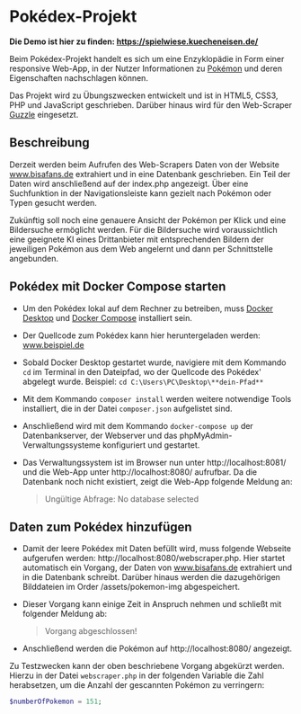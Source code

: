 # Pokédex-Projekt

**Die Demo ist hier zu finden: https://spielwiese.kuecheneisen.de/**

Beim Pokédex-Projekt handelt es sich um eine Enzyklopädie in Form einer responsive Web-App, in der Nutzer Informationen zu [Pokémon](https://www.youtube.com/watch?v=s2119-wrJo0) und deren Eigenschaften nachschlagen können.

Das Projekt wird zu Übungszwecken entwickelt und ist in HTML5, CSS3, PHP und JavaScript geschrieben. Darüber hinaus wird für den Web-Scraper [Guzzle](https://docs.guzzlephp.org/en/stable/) eingesetzt.

## Beschreibung

Derzeit werden beim Aufrufen des Web-Scrapers Daten von der Website www.bisafans.de extrahiert und in eine Datenbank geschrieben.
Ein Teil der Daten wird anschließend auf der index.php angezeigt. Über eine Suchfunktion in der Navigationsleiste kann gezielt nach Pokémon oder Typen gesucht werden.

Zukünftig soll noch eine genauere Ansicht der Pokémon per Klick und eine Bildersuche ermöglicht werden. Für die Bildersuche wird voraussichtlich eine geeignete KI eines Drittanbieter mit entsprechenden Bildern der jeweiligen Pokémon aus dem Web angelernt und dann per Schnittstelle angebunden.

## Pokédex mit Docker Compose starten

- Um den Pokédex lokal auf dem Rechner zu betreiben, muss [Docker Desktop](https://docs.docker.com/desktop/) und [Docker Compose](https://docs.docker.com/compose/install/) installiert sein.

- Der Quellcode zum Pokédex kann hier heruntergeladen werden: www.beispiel.de

- Sobald Docker Desktop gestartet wurde, navigiere mit dem Kommando `cd` im Terminal in den Dateipfad, wo der Quellcode des Pokédex' abgelegt wurde.
	Beispiel: `cd C:\Users\PC\Desktop\**dein-Pfad**`

- Mit dem Kommando `composer install` werden weitere notwendige Tools installiert, die in der Datei `composer.json` aufgelistet sind.

- Anschließend wird mit dem Kommando `docker-compose up` der Datenbankserver, der Webserver und das phpMyAdmin-Verwaltungssysteme konfiguriert und gestartet.

- Das Verwaltungssystem ist im Browser nun unter http://localhost:8081/ und die Web-App unter http://localhost:8080/ aufrufbar. Da die Datenbank noch nicht existiert, zeigt die Web-App folgende Meldung an:
	> Ungültige Abfrage: No database selected

## Daten zum Pokédex hinzufügen

- Damit der leere Pokédex mit Daten befüllt wird, muss folgende Webseite aufgerufen werden: http://localhost:8080/webscraper.php. Hier startet automatisch ein Vorgang, der Daten von www.bisafans.de extrahiert und in die Datenbank schreibt. Darüber hinaus werden die dazugehörigen Bilddateien im Order /assets/pokemon-img abgespeichert.

- Dieser Vorgang kann einige Zeit in Anspruch nehmen und schließt mit folgender Meldung ab:
	> Vorgang abgeschlossen!

- Anschließend werden die Pokémon auf http://localhost:8080/ angezeigt.

Zu Testzwecken kann der oben beschriebene Vorgang abgekürzt werden. Hierzu in der Datei `webscraper.php` in der folgenden Variable die Zahl herabsetzen, um die Anzahl der gescannten Pokémon zu verringern:
```php
$numberOfPokemon = 151;
```
